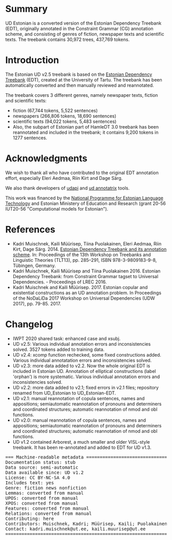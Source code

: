 # Summary

UD Estonian is a converted version of the Estonian Dependency Treebank (EDT), originally annotated in the Constraint Grammar (CG) annotation scheme, and consisting of genres of fiction, newspaper texts and scientific texts. The treebank contains 30,972 trees, 437,769 tokens.


# Introduction

The Estonian UD v2.5 treebank is based on the [Estonian Dependency Treebank](https://github.com/EstSyntax/) (EDT), created at the University of Tartu. The treebank has been automatically converted and then manually reviewed and reannotated.

The treebank covers 3 different genres, namely newspaper texts, fiction and scientific texts:

* fiction (67,744 tokens, 5,522 sentences)
* newspapers (266,806 tokens, 18,690 sentences)
* scientific texts (94,022 tokens, 5,483 sentences)
* Also, the subpart of Estonian part of HamleDT 3.0 treebank has been reannotated and included in the treebank; it contains 9,200 tokens in 1277 sentences.


# Acknowledgments

We wish to thank all who have contributed to the original EDT annotation effort, especially Eleri Aedmaa, Riin Kirt and Dage Särg.

We also thank developers of [udapi](http://udapi.github.io/) and [ud annotatrix](https://github.com/jonorthwash/ud-annotatrix) tools.

This work was financed by the [National Programme for Estonian Language Technology](https://www.keeletehnoloogia.ee/en?set_language=en) and Estonian Ministery of Education and Research (grant 20-56 IUT20-56 "Computational models for Estonian").

# References

* Kadri Muischnek, Kaili Müürisep, Tiina Puolakainen, Eleri Aedmaa, Riin Kirt, Dage Särg.  2014.
  [Estonian Dependency Treebank and its annotation scheme](http://tlt13.sfs.uni-tuebingen.de/tlt13-proceedings.pdf). In: Proceedings of the 13th Workshop on Treebanks and Linguistic Theories (TLT13), pp. 285–291, ISBN 978-3-9809183-9-8, Tübingen, Germany.
* Kadri Muischnek, Kaili Müürisep and Tiina Puolakainen 2016. Estonian Dependency Treebank: from Constraint Grammar tagset to Universal Dependencies. - Proceedings of LREC 2016.
* Kadri Muischnek and Kaili Müürisep. 2017. Estonian copular and existential constructions as an UD annotation problem. In Proceedings of the NoDaLiDa 2017 Workshop on Universal Dependencies (UDW 2017), pp. 79-85. 2017.

# Changelog

* IWPT 2020 shared task: enhanced case and xsubj.
* UD v2.5: Various individual annotation errors and inconsistencies solved. 3527 tokens added to training data.
* UD v2.4: xcomp function rechecked, some fixed constructions added. Various individual annotatation errors and inconsistencies solved.
* UD v2.3: more data added to v2.2. Now the whole original EDT is included in Estonian UD. Annotation of elliptical constructions (label 'orphan') is more systematic. Various individual annotation errors and inconsistencies solved.
* UD v2.2: more data added to v2.1; fixed errors in v2.1 files; repository renamed from UD_Estonian to UD_Estonian-EDT.
* UD v2.1: manual reannotation of copula sentences, names and appositions; semiautomatic reannotation of pronouns and determiners and coordinated structures; automatic reannotation of nmod and obl functions.
* UD v2.0: manual reannotation of copula sentences, names and appositions; semiautomatic reannotation of pronouns and determiners and coordinated structures; automatic reannotation of nmod and obl functions.
* UD v1.2 contained Arborest, a much smaller and older VISL-style treebank. It has been re-annotated and added to EDT for UD v1.3.

<pre>
=== Machine-readable metadata =================================================
Documentation status: stub
Data source: semi-automatic
Data available since: UD v1.2
License: CC BY-NC-SA 4.0
Includes text: yes
Genre: fiction news nonfiction
Lemmas: converted from manual
UPOS: converted from manual
XPOS: converted from manual
Features: converted from manual
Relations: converted from manual
Contributing: here
Contributors: Muischnek, Kadri; Müürisep, Kaili; Puolakainen, Tiina; Rääbis, Andriela; Torga, Liisi
Contact: kadri.muischnek@ut.ee, kaili.muurisep@ut.ee
===============================================================================
</pre>
